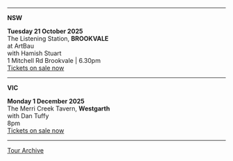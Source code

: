 * * * * *

**NSW**

**Tuesday 21 October 2025**\
The Listening Station, **BROOKVALE**\
at ArtBau\
with Hamish Stuart\
1 Mitchell Rd Brookvale | 6.30pm\
[Tickets on sale now](https://www.artbau.com.au/about-1)

* * * * *

**VIC**

**Monday 1 December 2025**\
The Merri Creek Tavern, **Westgarth**\
with Dan Tuffy\
8pm\
[Tickets on sale now](https://www.trybooking.com/events/landing/1489080)

* * * * *

[Tour Archive](tour/archive)
